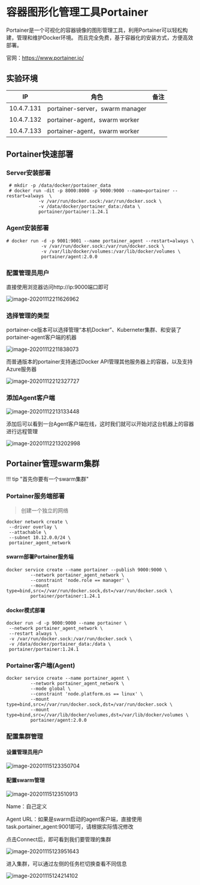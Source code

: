 # 容器图形化管理工具Portainer

Portainer是一个可视化的容器镜像的图形管理工具，利用Portainer可以轻松构建，管理和维护Docker环境。 而且完全免费，基于容器化的安装方式，方便高效部署。

官网：https://www.portainer.io/



## 实验环境

| IP         | 角色                            | 备注 |
| ---------- | ------------------------------- | ---- |
| 10.4.7.131 | portainer-server，swarm manager |      |
| 10.4.7.132 | portainer-agent，swarm worker   |      |
| 10.4.7.133 | portainer-agent，swarm worker   |      |



## Portainer快速部署

### Server安装部署

```shell
 # mkdir -p /data/docker/portainer_data
 # docker run -dit -p 8000:8000 -p 9000:9000 --name=portainer --restart=always  \
            -v /var/run/docker.sock:/var/run/docker.sock \
            -v /data/docker/portainer_data:/data \
            portainer/portainer:1.24.1
```

### Agent安装部署

```shell
# docker run -d -p 9001:9001 --name portainer_agent --restart=always \
             -v /var/run/docker.sock:/var/run/docker.sock \
             -v /var/lib/docker/volumes:/var/lib/docker/volumes \
             portainer/agent:2.0.0
```



### 配置管理员用户

直接使用浏览器访问http://ip:9000端口即可

![image-20201112211626962](../../images/image-20201112211626962.png)

### 选择管理的类型

portainer-ce版本可以选择管理“本机Docker”、Kuberneter集群、和安装了portainer-agent客户端的机器

![image-20201112211838073](../../images/image-20201112211838073.png)



而普通版本的portainer支持通过Docker API管理其他服务器上的容器，以及支持Azure服务器

![image-20201112212327727](../../images/image-20201112212327727.png)



### 添加Agent客户端

![image-20201112213133448](../../images/image-20201112213133448.png)

添加后可以看到一台Agent客户端在线，这时我们就可以开始对这台机器上的容器进行远程管理

![image-20201112213202998](../../images/image-20201112213202998.png)





## Portainer管理swarm集群

!!! tip "首先你要有一个swarm集群"

### Portainer服务端部署

> 创建一个独立的网络

```
docker network create \
 --driver overlay \
 --attachable \
 --subnet 10.12.0.0/24 \
 portainer_agent_network
```



#### swarm部署Portainer服务端

```shell
docker service create --name portainer --publish 9000:9000 \
         --network portainer_agent_network \
         --constraint 'node.role == manager' \
         --mount type=bind,src=//var/run/docker.sock,dst=/var/run/docker.sock \
         portainer/portainer:1.24.1

```

#### docker模式部署

```shell
docker run -d -p 9000:9000 --name portainer \
 --network portainer_agent_network \
 --restart always \
 -v /var/run/docker.sock:/var/run/docker.sock \
 -v /data/docker/portainer_data:/data \
 portainer/portainer:1.24.1
```



### Portainer客户端(Agent)

```shell
docker service create --name portainer_agent \
         --network portainer_agent_network \
         --mode global \
         --constraint 'node.platform.os == linux' \
         --mount type=bind,src=//var/run/docker.sock,dst=/var/run/docker.sock \
         --mount type=bind,src=//var/lib/docker/volumes,dst=/var/lib/docker/volumes \
         portainer/agent:2.0.0
```



### 配置集群管理

#### 设置管理员用户

![image-20201115123350704](../../images/image-20201115123350704.png)

#### 配置swarm管理

![image-20201115123510913](../../images/image-20201115123510913.png)

Name：自己定义

Agent URL：如果是swarm启动的agent客户端，直接使用task.portainer_agent:9001即可，请根据实际情况修改

点击Connect后，即可看到我们要管理的集群

![image-20201115123951643](../../images/image-20201115123951643.png)



进入集群，可以通过左侧的任务栏切换查看不同信息

![image-20201115124214102](../../images/image-20201115124214102.png)